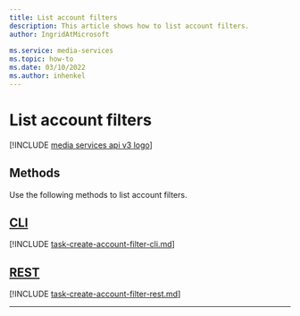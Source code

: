 ```yaml
---
title: List account filters
description: This article shows how to list account filters.
author: IngridAtMicrosoft
 
ms.service: media-services
ms.topic: how-to
ms.date: 03/10/2022
ms.author: inhenkel
---
```


# List account filters

[!INCLUDE [media services api v3 logo](./includes/v3-hr.md)]

## Methods

Use the following methods to list account filters.

## [CLI](#tab/cli/)

[!INCLUDE [task-create-account-filter-cli.md](./includes/task-list-account-filter-cli.md)]

## [REST](#tab/rest/)

[!INCLUDE [task-create-account-filter-rest.md](./includes/task-list-account-filter-rest.md)]

---
